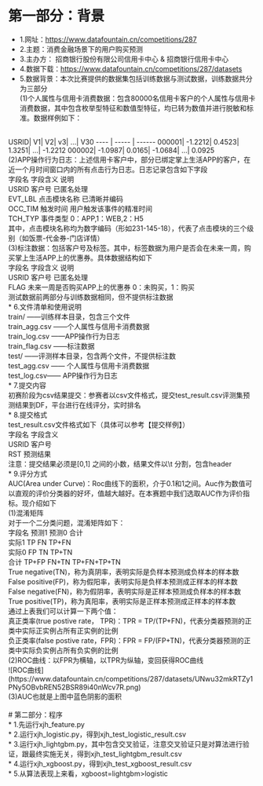 # 第一部分：背景<br>
* 1.网址：https://www.datafountain.cn/competitions/287<br>
* 2.主题：消费金融场景下的用户购买预测<br>
* 3.主办方： 招商银行股份有限公司信用卡中心 & 招商银行信用卡中心<br>
* 4.数据下载：https://www.datafountain.cn/competitions/287/datasets<br>
* 5.数据背景：本次比赛提供的数据集包括训练数据与测试数据，训练数据共分为三部分<br>
(1)个人属性与信用卡消费数据：包含80000名信用卡客户的个人属性与信用卡消费数据，其中包含枚举型特征和数值型特征，均已转为数值并进行脱敏和标准。数据样例如下：<br>
<br>
USRID|	V1|	V2|	v3|	…|	V30
---- | ----- | ------
000001|	-1.2212|	0.4523|	1.3251|	…|	-1.2212
000002|	-1.0987|	0.0165|	-1.0684|	…|	0.0925
<br>
(2)APP操作行为日志：上述信用卡客户中，部分已绑定掌上生活APP的客户，在近一个月时间窗口内的所有点击行为日志。日志记录包含如下字段<br>
字段名	字段含义	说明<br>
USRID	客户号	已匿名处理<br>
EVT_LBL	点击模块名称	已清晰并编码<br>
OCC_TIM	触发时间	用户触发该事件的精准时间<br>
TCH_TYP	事件类型	0：APP,1：WEB,2：H5<br>
其中，点击模块名称均为数字编码（形如231-145-18），代表了点击模块的三个级别（如饭票-代金券-门店详情）<br>
(3)标注数据：包括客户号及标签。其中，标签数据为用户是否会在未来一周，购买掌上生活APP上的优惠券。具体数据结构如下<br>
字段名	字段含义	说明<br>
USRID	客户号	已匿名处理<br>
FLAG	未来一周是否购买APP上的优惠券	0：未购买，1：购买<br>
测试数据前两部分与训练数据相同，但不提供标注数据<br>
* 6.文件清单和使用说明<br>
train/ ——训练样本目录，包含三个文件<br>
train_agg.csv ——个人属性与信用卡消费数据<br>
train_log.csv ——APP操作行为日志<br>
train_flag.csv ——标注数据<br>
test/ ——评测样本目录，包含两个文件，不提供标注数<br>
test_agg.csv —— 个人属性与信用卡消费数据<br>
test_log.csv—— APP操作行为日志<br>
* 7.提交内容<br>
初赛阶段为csv结果提交：参赛者以csv文件格式，提交test_result.csv评测集预测结果到DF，平台进行在线评分，实时排名<br>
* 8.提交格式<br>
test_result.csv文件格式如下（具体可以参考【提交样例】）<br>
字段名	字段含义<br>
USRID	客户号<br>
RST	预测结果<br>
注意：提交结果必须是[0,1] 之间的小数，结果文件以\t 分割，包含header<br>
* 9.评分方式<br>
AUC(Area under Curve)：Roc曲线下的面积，介于0.1和1之间。Auc作为数值可以直观的评价分类器的好坏，值越大越好。在本赛题中我们选取AUC作为评价指标。现介绍如下<br>
(1)混淆矩阵<br>
对于一个二分类问题，混淆矩阵如下：<br>
字段名	预测1	预测0	合计<br>
实际1	TP	FN	TP+FN<br>
实际0	FP	TN	TP+TN<br>
合计	TP+FP	FN+TN	TP+FN+TP+TN<br>
True negative(TN)，称为真阴率，表明实际是负样本预测成负样本的样本数<br>
False positive(FP)，称为假阳率，表明实际是负样本预测成正样本的样本数<br>
False negative(FN)，称为假阴率，表明实际是正样本预测成负样本的样本数<br>
True positive(TP)，称为真阳率，表明实际是正样本预测成正样本的样本数<br>
通过上表我们可以计算一下两个值：<br>
真正类率(true postive rate， TPR)：TPR = TP/(TP+FN)，代表分类器预测的正类中实际正实例占所有正实例的比例<br>
负正类率(false postive rate，FPR)：FPR = FP/(FP+TN)，代表分类器预测的正类中实际负实例占所有负实例的比例<br>
(2)ROC曲线：以FPR为横轴，以TPR为纵轴，变回获得ROC曲线<br>
![ROC曲线](https://www.datafountain.cn/competitions/287/datasets/UNwu32mkRTZy1PNy5OBvbREN52BSR89i40nWcv7R.png)<br>
(3)AUC也就是上图中蓝色阴影的面积<br>
<br>
# 第二部分：程序<br>
* 1.先运行xjh_feature.py<br>
* 2.运行xjh_logistic.py，得到xjh_test_logistic_result.csv<br>
* 3.运行xjh_lightgbm.py，其中包含交叉验证，注意交叉验证只是对算法进行验证，跟最终实施无关，得到xjh_test_lightgbm_result.csv<br>
* 4.运行xjh_xgboost.py，得到xjh_test_xgboost_result.csv<br>
* 5.从算法表现上来看，xgboost=lightgbm>logistic<br>

